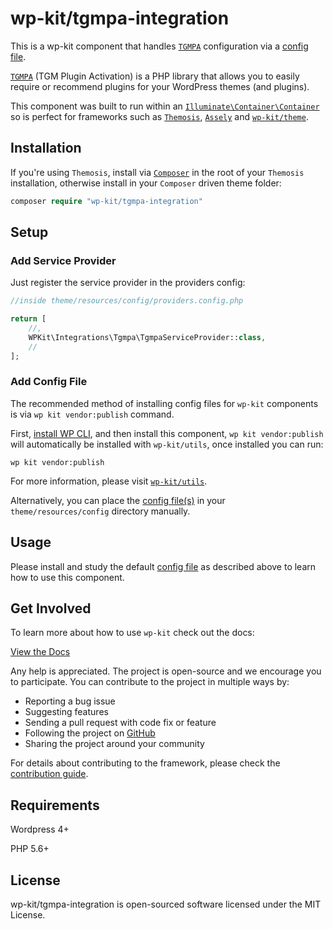 # wp-kit/tgmpa-integration

This is a wp-kit component that handles [```TGMPA```](http://tgmpluginactivation.com/) configuration via a [config file](config/tgmpa.config.php).

[```TGMPA```](http://tgmpluginactivation.com/) (TGM Plugin Activation) is a PHP library that allows you to easily require or recommend plugins for your WordPress themes (and plugins).

This component was built to run within an [```Illuminate\Container\Container```](https://github.com/illuminate/container/blob/master/Container.php) so is perfect for frameworks such as [```Themosis```](http://framework.themosis.com/), [```Assely```](https://assely.org/) and [```wp-kit/theme```](https://github.com/wp-kit/theme).

## Installation

If you're using ```Themosis```, install via [```Composer```](https://getcomposer.org/) in the root of your ```Themosis``` installation, otherwise install in your ```Composer``` driven theme folder:

```php
composer require "wp-kit/tgmpa-integration"
```

## Setup

### Add Service Provider

Just register the service provider in the providers config:

```php
//inside theme/resources/config/providers.config.php

return [
	//,
	WPKit\Integrations\Tgmpa\TgmpaServiceProvider::class,   
	//
];
```

### Add Config File

The recommended method of installing config files for ```wp-kit``` components is via ```wp kit vendor:publish``` command.

First, [install WP CLI](http://wp-cli.org/), and then install this component, ```wp kit vendor:publish``` will automatically be installed with ```wp-kit/utils```, once installed you can run:

```wp kit vendor:publish```

For more information, please visit [```wp-kit/utils```](https://github.com/wp-kit/utils#commands).

Alternatively, you can place the [config file(s)](config) in your ```theme/resources/config``` directory manually.

## Usage

Please install and study the default [config file](config/tgmpa.config.php) as described above to learn how to use this component.

## Get Involved

To learn more about how to use ```wp-kit``` check out the docs:

[View the Docs](https://github.com/wp-kit/theme/tree/docs/README.md)

Any help is appreciated. The project is open-source and we encourage you to participate. You can contribute to the project in multiple ways by:

- Reporting a bug issue
- Suggesting features
- Sending a pull request with code fix or feature
- Following the project on [GitHub](https://github.com/wp-kit)
- Sharing the project around your community

For details about contributing to the framework, please check the [contribution guide](https://github.com/wp-kit/theme/tree/docs/Contributing.md).

## Requirements

Wordpress 4+

PHP 5.6+

## License

wp-kit/tgmpa-integration is open-sourced software licensed under the MIT License.
